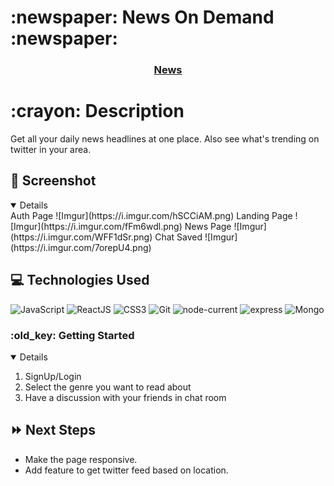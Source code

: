 
<h1> :newspaper: News On Demand :newspaper:</h1>
<div align = "center">
   <h3><a href="https://news-ondemand-sei.herokuapp.com/"> News </a></h3>                             
</div>
<h1> :crayon: Description</h1>
<p> Get all your daily news headlines at one place. Also see what's trending on twitter in your area.</p>

## :floppy_disk: Screenshot

<details open>
<label>Auth Page</label>
![Imgur](https://i.imgur.com/hSCCiAM.png)
<label>Landing Page</label>
![Imgur](https://i.imgur.com/fFm6wdl.png)
<label>News Page</label>
![Imgur](https://i.imgur.com/WFF1dSr.png)
<label>Chat Saved</label>
![Imgur](https://i.imgur.com/7orepU4.png)
</details>

## :computer: Technologies Used

![JavaScript](https://img.shields.io/badge/-JavaScript-333?style=flat&logo=javascript) 
![ReactJS](https://img.shields.io/badge/-ReactJs-61DAFB?logo=react)
![CSS3](https://img.shields.io/badge/-CSS-333?style=flat&logo=css3)
![Git](https://img.shields.io/badge/-Git-333?style=flat&logo=git)
![node-current](https://img.shields.io/node/v/method-override)
![express](https://img.shields.io/badge/express-express.js-blue)
![Mongo](https://img.shields.io/badge/mongoDB-mongoose-brightgreen)

<h3> :old_key: Getting Started </h3>
<details open>
<ol>
<li>SignUp/Login</li>
<li>Select the genre you want to read about</li>
<li>Have a discussion with your friends in chat room</li>
</ol>
</details>

## :fast_forward: Next Steps 

- Make the page responsive.
- Add feature to get twitter feed based on location.